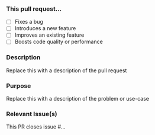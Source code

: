 ### This pull request...

- [ ] Fixes a bug
- [ ] Introduces a new feature
- [ ] Improves an existing feature
- [ ] Boosts code quality or performance

### Description

Replace this with a description of the pull request

### Purpose

Replace this with a description of the problem or use-case

### Relevant Issue(s)

This PR closes issue #...

